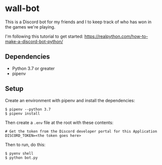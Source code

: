 # wall-bot

This is a Discord bot for my friends and I to keep track of who has won in the games we're playing.

I'm following this tutorial to get started: https://realpython.com/how-to-make-a-discord-bot-python/

## Dependencies

- Python 3.7 or greater
- pipenv

## Setup

Create an environment with pipenv and install the dependencies:
```
$ pipenv --python 3.7
$ pipenv install
```

Then create a `.env` file at the root with these contents:
```
# Get the token from the Discord developer portal for this Application
DISCORD_TOKEN=<the token goes here>
```

Then to run, do this:
```
$ pyenv shell
$ python bot.py
```